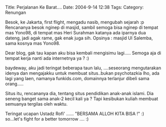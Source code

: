 Title: Perjalanan Ke Barat....
Date: 2004-9-14 12:38
Tags: 
Category: Renungan

Besok, ke Jakarta, first flight, mengadu nasib, mengubah sejarah :p
Rencananya besok nginep di masjid, sambil semoga bisa nginep di tempat mas Yono98, di tempat mas Heri Surahman katanya ada iparnya dua dateng, jadi agak rame, gak enak juga sih. Opsinya : masjid UI Salemba, sama kosnya mas Yono98.

Dear blog, gak tau kapan aku bisa kembali mengisimu lagi.....
Semoga aja  di tempat kerja nanti ada internetnya ya ? :)

baydeway, aku jadi teringat beberapa taun lalu, ....seseorang mengutarakan idenya dan mengajakku untuk membuat situs..bukan psychotazkia lho, ada lagi yang laen, namanya funkids.com, domainnya terlanjur dibeli sama orang.....

Situs itu, rencananya dia, tentang situs pendidikan anak-anak islami. Dia seneng banget sama anak-2 kecil kali ya ?
Tapi kesibukan kuliah membuat semuanya tergilas oleh waktu.

Teringat ucapan Ustadz Rofi' ...... "BERSAMA ALLOH KITA BISA !" :) so...let's fight for a better tomorrow .... :)

